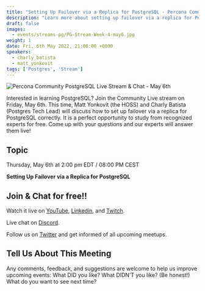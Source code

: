 ```yaml
---
title: "Setting Up Failover via a Replica for PostgreSQL - Percona Community PostgreSQL Live Stream & Chat - May, 6th"
description: "Learn more about setting up failover via a replica for PostgreSQL on April 21st at 3:00 pm EDT  / 08:00 PM CEST"
draft: false
images:
  - events/streams-pg/PG-Stream-Week-4-may6.jpg
weight: 1
date: Fri, 6th May 2022, 21:00:00 +0000
speakers:
  - charly_batista
  - matt_yonkovit
tags: ['Postgres', 'Stream']
---
```


![Percona Community PostgreSQL Live Stream & Chat - May 6th](events/streams-pg/PG-Stream-Week-4-may6.jpg)

Interested in learning PostgreSQL? Join the Community Live stream on Friday, May 6th. This time, Matt Yonkovit (the HOSS) and Charly Batista (Postgres Tech Lead) will discuss how to set up failover via a replica for PostgreSQL correctly. It is a perfect opportunity to study from recognized experts for free. Come up with your questions and our experts will answer them live!

## Topic

Thursday, May 6th at 2:00 pm EDT  / 08:00 PM CEST

**Setting Up Failover via a Replica for PostgreSQL**

## Join & Chat for free!!
Watch it live on [YouTube](https://www.youtube.com/c/percona), [Linkedin](https://www.linkedin.com/company/percona/), and [Twitch](https://www.twitch.tv/perconacommunity).

Live chat on [Discord](http://per.co.na/discord).


Follow us on [Twitter](https://twitter.com/PerconaBytes) and get informed of all upcoming meetups.


## Tell Us About This Meeting
Any comments, feedback, and suggestions are welcome to help us improve upcoming events:
What DID you like?
What DIDN’T you like? (Be honest!)
What do you want to see next time?